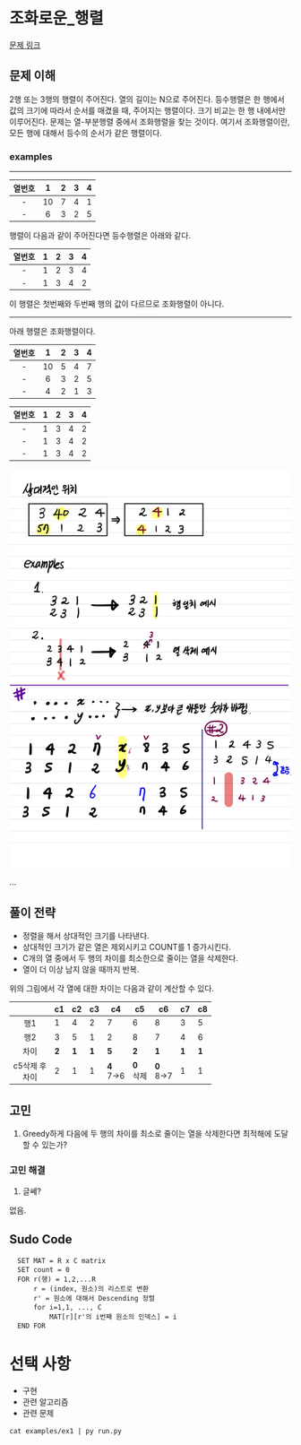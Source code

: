 # 조화로운_행렬

[문제 링크](https://www.acmicpc.net/problem/15977)


## 문제 이해   

2행 또는 3행의 행렬이 주어진다. 열의 길이는 N으로 주어진다. 
등수행렬은 한 행에서 값의 크기에 따라서 순서를 매겼을 때, 주어지는 행렬이다. 크기 비교는 한 행 내에서만 이루어진다. 
문제는 열-부분행렬 중에서 조화행렬을 찾는 것이다. 여기서 조화행렬이란, 모든 행에 대해서 등수의 순서가 같은 행렬이다. 

### examples

---

|열번호|1|2|3|4|
|:-:|:-:|:-:|:-:|:-:|
|-|10|7|4|1|
|-|6|3|2|5|

행렬이 다음과 같이 주어진다면 등수행렬은 아래와 같다.

|열번호|1|2|3|4|
|:-:|:-:|:-:|:-:|:-:|
|-|1|2|3|4|
|-|1|3|4|2|

이 행렬은 첫번째와 두번째 행의 값이 다르므로 조화행렬이 아니다. 

---

아래 행렬은 조화행렬이다. 


|열번호|1|2|3|4|
|:-:|:-:|:-:|:-:|:-:|
|-|10|5|4|7|
|-|6|3|2|5|
|-|4|2|1|3|


|열번호|1|2|3|4|
|:-:|:-:|:-:|:-:|:-:|
|-|1|3|4|2|
|-|1|3|4|2|
|-|1|3|4|2|


<img src="docs/img1.jpg">

...

## 풀이 전략

* 정렬을 해서 상대적인 크기를 나타낸다. 
* 상대적인 크기가 같은 열은 제외시키고 COUNT를 1 증가시킨다. 
* C개의 열 중에서 두 행의 차이를 최소한으로 줄이는 열을 삭제한다. 
* 열이 더 이상 남지 않을 때까지 반복.  


위의 그림에서 각 열에 대한 차이는 다음과 같이 계산할 수 있다. 

||c1|c2|c3|c4|c5|c6|c7|c8|
|:-:|---|---|---|---|---|---|---|---|
|행1|1|4|2|7|6|8|3|5|
|행2|3|5|1|2|8|7|4|6|
|차이|**2**| **1**| **1**| **5**| **2**| **1**| **1**| **1**|
|c5삭제 후 </br>차이|2|1|1|**4**</br>7->6|**0**</br>삭제|**0**</br>8->7|1|1|



## 고민

1. Greedy하게 다음에 두 행의 차이를 최소로 줄이는 열을 삭제한다면 최적해에 도달할 수 있는가?

### 고민 해결

1. 글쎄?

없음.

## Sudo Code

      SET MAT = R x C matrix
      SET count = 0
      FOR r(행) = 1,2,...R
          r = (index, 원소)의 리스트로 변환
          r' = 원소에 대해서 Descending 정렬
          for i=1,1, ..., C
              MAT[r][r'의 i번째 원소의 인덱스] = i 
      END FOR



# 선택 사항

* 구현
* 관련 알고리즘
* 관련 문제


```
cat examples/ex1 | py run.py
```
